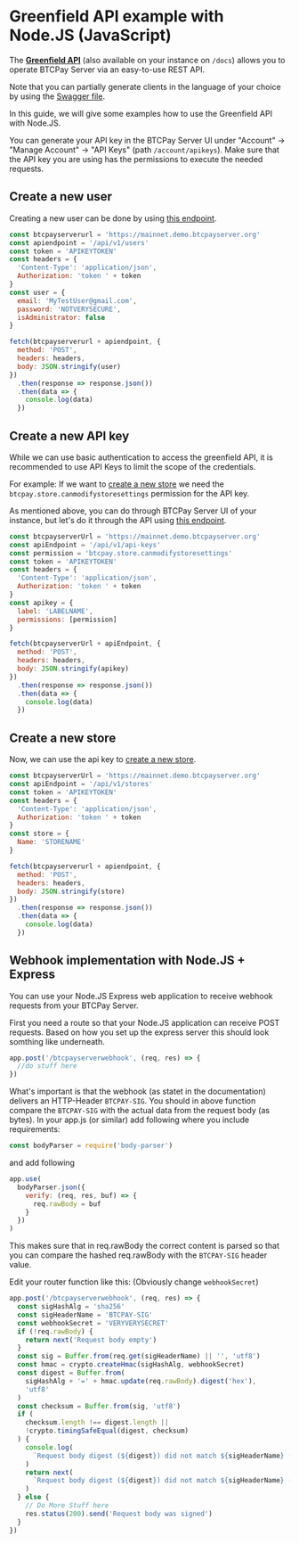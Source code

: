 # Greenfield API example with Node.JS (JavaScript)

The **[Greenfield API](https://docs.btcpayserver.org/API/Greenfield/v1/)** (also available on your instance on `/docs`) allows you to operate BTCPay Server via an easy-to-use REST API.

Note that you can partially generate clients in the language of your choice by using the [Swagger file](https://docs.btcpayserver.org/API/Greenfield/v1/swagger.json).

In this guide, we will give some examples how to use the Greenfield API with Node.JS.

You can generate your API key in the BTCPay Server UI under "Account" -> "Manage Account" -> "API Keys" (path `/account/apikeys`). Make sure that the API key you are using has the permissions to execute the needed requests.

## Create a new user

Creating a new user can be done by using [this endpoint](https://docs.btcpayserver.org/API/Greenfield/v1/#operation/Users_CreateUser).

```js
const btcpayserverurl = 'https://mainnet.demo.btcpayserver.org'
const apiendpoint = '/api/v1/users'
const token = 'APIKEYTOKEN'
const headers = {
  'Content-Type': 'application/json',
  Authorization: 'token ' + token
}
const user = {
  email: 'MyTestUser@gmail.com',
  password: 'NOTVERYSECURE',
  isAdministrator: false
}

fetch(btcpayserverurl + apiendpoint, {
  method: 'POST',
  headers: headers,
  body: JSON.stringify(user)
})
  .then(response => response.json())
  .then(data => {
    console.log(data)
  })
```

## Create a new API key

While we can use basic authentication to access the greenfield API, it is recommended to use API Keys to limit the scope of the credentials.

For example: If we want to [create a new store](https://docs.btcpayserver.org/API/Greenfield/v1/#operation/Stores_CreateStore) we need the `btcpay.store.canmodifystoresettings` permission for the API key.

As mentioned above, you can do through BTCPay Server UI of your instance, but let's do it through the API using [this endpoint](https://docs.btcpayserver.org/API/Greenfield/v1/#operation/ApiKeys_CreateApiKey).

```js
const btcpayserverUrl = 'https://mainnet.demo.btcpayserver.org'
const apiEndpoint = '/api/v1/api-keys'
const permission = 'btcpay.store.canmodifystoresettings'
const token = 'APIKEYTOKEN'
const headers = {
  'Content-Type': 'application/json',
  Authorization: 'token ' + token
}
const apikey = {
  label: 'LABELNAME',
  permissions: [permission]
}

fetch(btcpayserverUrl + apiEndpoint, {
  method: 'POST',
  headers: headers,
  body: JSON.stringify(apikey)
})
  .then(response => response.json())
  .then(data => {
    console.log(data)
  })
```

## Create a new store

Now, we can use the api key to [create a new store](https://docs.btcpayserver.org/API/Greenfield/v1/#operation/Stores_CreateStore).

```js
const btcpayserverUrl = 'https://mainnet.demo.btcpayserver.org'
const apiEndpoint = '/api/v1/stores'
const token = 'APIKEYTOKEN'
const headers = {
  'Content-Type': 'application/json',
  Authorization: 'token ' + token
}
const store = {
  Name: 'STORENAME'
}

fetch(btcpayserverurl + apiendpoint, {
  method: 'POST',
  headers: headers,
  body: JSON.stringify(store)
})
  .then(response => response.json())
  .then(data => {
    console.log(data)
  })
```

## Webhook implementation with Node.JS + Express

You can use your Node.JS Express web application to receive webhook requests from your BTCPay Server.

First you need a route so that your Node.JS application can receive POST requests.
Based on how you set up the express server this should look somthing like underneath.

```js
app.post('/btcpayserverwebhook', (req, res) => {
  //do stuff here
})
```

What's important is that the webhook (as statet in the documentation) delivers an HTTP-Header `BTCPAY-SIG`.
You should in above function compare the `BTCPAY-SIG` with the actual data from the request body (as bytes).
In your app.js (or similar) add following where you include requirements:

```js
const bodyParser = require('body-parser')
```

and add following

```js
app.use(
  bodyParser.json({
    verify: (req, res, buf) => {
      req.rawBody = buf
    }
  })
)
```

This makes sure that in req.rawBody the correct content is parsed so that you can compare the hashed req.rawBody with the `BTCPAY-SIG` header value.

Edit your router function like this: (Obviously change `webhookSecret`)

```js
app.post('/btcpayserverwebhook', (req, res) => {
  const sigHashAlg = 'sha256'
  const sigHeaderName = 'BTCPAY-SIG'
  const webhookSecret = 'VERYVERYSECRET'
  if (!req.rawBody) {
    return next('Request body empty')
  }
  const sig = Buffer.from(req.get(sigHeaderName) || '', 'utf8')
  const hmac = crypto.createHmac(sigHashAlg, webhookSecret)
  const digest = Buffer.from(
    sigHashAlg + '=' + hmac.update(req.rawBody).digest('hex'),
    'utf8'
  )
  const checksum = Buffer.from(sig, 'utf8')
  if (
    checksum.length !== digest.length ||
    !crypto.timingSafeEqual(digest, checksum)
  ) {
    console.log(
      `Request body digest (${digest}) did not match ${sigHeaderName} (${checksum})`
    )
    return next(
      `Request body digest (${digest}) did not match ${sigHeaderName} (${checksum})`
    )
  } else {
    // Do More Stuff here
    res.status(200).send('Request body was signed')
  }
})
```

